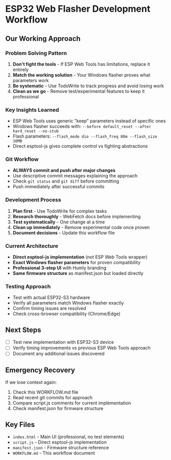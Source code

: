 # ESP32 Web Flasher Development Workflow

## Our Working Approach

### Problem Solving Pattern
1. **Don't fight the tools** - If ESP Web Tools has limitations, replace it entirely
2. **Match the working solution** - Your Windows flasher proves what parameters work
3. **Be systematic** - Use TodoWrite to track progress and avoid losing work
4. **Clean as we go** - Remove test/experimental features to keep it professional

### Key Insights Learned
- ESP Web Tools uses generic "keep" parameters instead of specific ones
- Windows flasher succeeds with: `--before default_reset --after hard_reset --no-stub`
- Flash parameters: `--flash_mode dio --flash_freq 80m --flash_size 16MB`
- Direct esptool-js gives complete control vs fighting abstractions

### Git Workflow
- **ALWAYS commit and push after major changes**
- Use descriptive commit messages explaining the approach
- Check `git status` and `git diff` before committing
- Push immediately after successful commits

### Development Process
1. **Plan first** - Use TodoWrite for complex tasks
2. **Research thoroughly** - WebFetch docs before implementing
3. **Test systematically** - One change at a time
4. **Clean up immediately** - Remove experimental code once proven
5. **Document decisions** - Update this workflow file

### Current Architecture
- **Direct esptool-js implementation** (not ESP Web Tools wrapper)
- **Exact Windows flasher parameters** for proven compatibility
- **Professional 3-step UI** with Humly branding
- **Same firmware structure** as manifest.json but loaded directly

### Testing Approach
- Test with actual ESP32-S3 hardware
- Verify all parameters match Windows flasher exactly
- Confirm timing issues are resolved
- Check cross-browser compatibility (Chrome/Edge)

## Next Steps
- [ ] Test new implementation with ESP32-S3 device
- [ ] Verify timing improvements vs previous ESP Web Tools approach
- [ ] Document any additional issues discovered

## Emergency Recovery
If we lose context again:
1. Check this WORKFLOW.md file
2. Read recent git commits for approach
3. Compare script.js comments for current implementation
4. Check manifest.json for firmware structure

## Key Files
- `index.html` - Main UI (professional, no test elements)
- `script.js` - Direct esptool-js implementation
- `manifest.json` - Firmware structure reference
- `WORKFLOW.md` - This workflow document